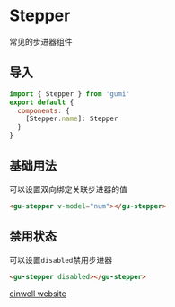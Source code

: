 # Stepper

常见的步进器组件

<div class="mdoc">
<div class="mdoc-main">

## 导入

```js
import { Stepper } from 'gumi'
export default {
  components: {
    [Stepper.name]: Stepper
  }
}
```

## 基础用法

可以设置双向绑定关联步进器的值

```html
<gu-stepper v-model="num"></gu-stepper>
```

## 禁用状态

可以设置`disabled`禁用步进器

```html
<gu-stepper disabled></gu-stepper>
```

</div>

<div class="mdoc-section">

[cinwell website](http://localhost:8080/#/senior/stepper ':include :type=iframe frameborder=no ')

</div>

</div>
